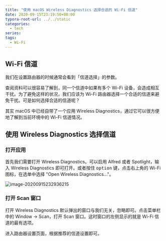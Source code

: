 ```yaml
---
title: "使用 macOS Wireless Diagnostics 选择合适的 Wi-Fi 信道"
date: 2020-09-15T23:19:50+08:00
typora-root-url: ../../static
categories:
  - tech
series:
tags:
  - Wi-Fi
---
```


## Wi-Fi 信道

我们在设置路由器的时候通常会看到「信道选择」的参数。

查阅资料可以很容易了解到，同一个信道中如果有多个 Wi-Fi 设备，会造成相互干扰。为了避免这样的状况，我们应该为 Wi-Fi 路由器选择一个合适的信道来避免干扰。可是如何选择合适的信道呢？

其实 macOS 中已经自带了一个应用 Wireless Diagnostics，通过它可以很方便地了解到当前环境中的 Wi-Fi 信道情况。

## 使用 Wireless Diagnostics 选择信道

### 打开应用

首先我们需要打开 Wireless Diagnostics。可以启用 Alfred 或者 Spotlight，输入 Wireless Diagnostics 即可打开。或者按住 <kbd>option</kbd> 键，点击右上角的 Wi-Fi 图标，在选单中选择 "Open Wireless Diagnostics..."。

![image-20200915232936215](/images/using-mac-wireless-diagnostics-to-choose-wifi-channels.assets/image-20200915232936215.png)

### 打开 Scan 窗口

打开 Wireless Diagnostics 默认弹出的窗口与我们无关，忽略即可。点击菜单栏中的 Window -> Scan，打开 Scan 窗口。这时窗口的左侧显示的就是 Wi-Fi 信道的最有选项。

进入路由器设置页面，根据推荐的信道设置即可。